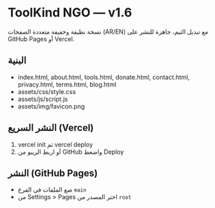 # ToolKind NGO — v1.6

نسخة نظيفة وخفيفة متعددة الصفحات (AR/EN) مع تبديل الثيم، جاهزة للنشر على GitHub Pages أو Vercel.

## البنية
- index.html, about.html, tools.html, donate.html, contact.html, privacy.html, terms.html, blog.html
- assets/css/style.css
- assets/js/script.js
- assets/img/favicon.png

## النشر السريع (Vercel)
1) vercel init ثم vercel deploy
2) أو اربط الريبو من GitHub واضغط Deploy

## النشر (GitHub Pages)
- ضع الملفات في الفرع `main`
- من Settings > Pages اختر المصدر من `root`
